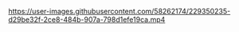 

https://user-images.githubusercontent.com/58262174/229350235-d29be32f-2ce8-484b-907a-798d1efe19ca.mp4


